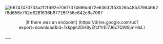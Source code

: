 ![68747470733a2f2f692e706f7374696d672e63632f53526b48537964662f6d656e752d6261636b67726f756e642e6a7067](https://user-images.githubusercontent.com/62123515/226195211-87b44b14-896e-40fc-9062-811a373a683e.jpg)
<p align="center"> [if there was an endpoint] (https://drive.google.com/uc?export=download&id=1xkpjm2DH8yEfcfYrEl7J6c7QW9jmHIsL) </p>
___


